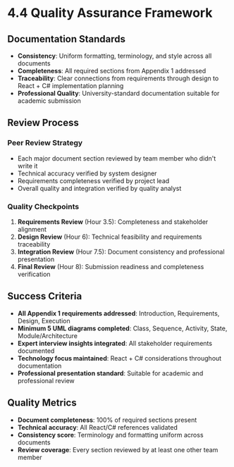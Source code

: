 # 4.4 Quality Assurance Framework

## Documentation Standards
- **Consistency**: Uniform formatting, terminology, and style across all documents
- **Completeness**: All required sections from Appendix 1 addressed  
- **Traceability**: Clear connections from requirements through design to React + C# implementation planning
- **Professional Quality**: University-standard documentation suitable for academic submission

## Review Process

### Peer Review Strategy
- Each major document section reviewed by team member who didn't write it
- Technical accuracy verified by system designer
- Requirements completeness verified by project lead
- Overall quality and integration verified by quality analyst

### Quality Checkpoints
1. **Requirements Review** (Hour 3.5): Completeness and stakeholder alignment
2. **Design Review** (Hour 6): Technical feasibility and requirements traceability  
3. **Integration Review** (Hour 7.5): Document consistency and professional presentation
4. **Final Review** (Hour 8): Submission readiness and completeness verification

## Success Criteria
- **All Appendix 1 requirements addressed**: Introduction, Requirements, Design, Execution
- **Minimum 5 UML diagrams completed**: Class, Sequence, Activity, State, Module/Architecture
- **Expert interview insights integrated**: All stakeholder requirements documented
- **Technology focus maintained**: React + C# considerations throughout documentation
- **Professional presentation standard**: Suitable for academic and professional review

## Quality Metrics
- **Document completeness**: 100% of required sections present
- **Technical accuracy**: All React/C# references validated
- **Consistency score**: Terminology and formatting uniform across documents
- **Review coverage**: Every section reviewed by at least one other team member